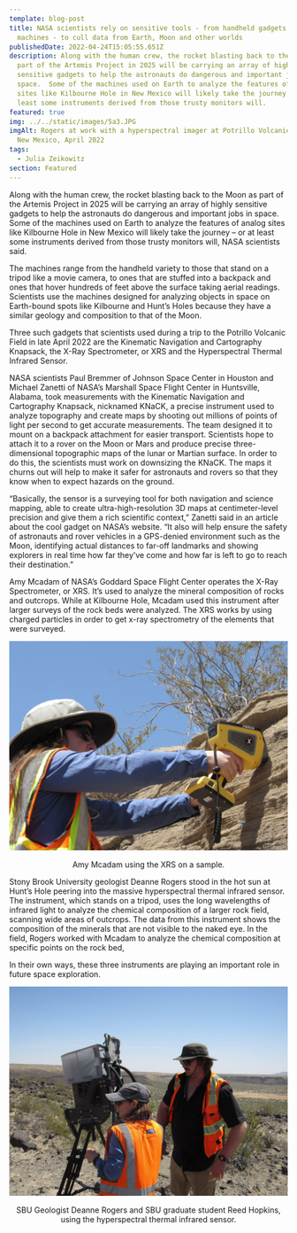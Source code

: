 ```yaml
---
template: blog-post
title: NASA scientists rely on sensitive tools - from handheld gadgets to bulky
  machines - to cull data from Earth, Moon and other worlds
publishedDate: 2022-04-24T15:05:55.651Z
description: Along with the human crew, the rocket blasting back to the Moon as
  part of the Artemis Project in 2025 will be carrying an array of highly
  sensitive gadgets to help the astronauts do dangerous and important jobs in
  space.  Some of the machines used on Earth to analyze the features of analog
  sites like Kilbourne Hole in New Mexico will likely take the journey – or at
  least some instruments derived from those trusty monitors will.
featured: true
img: ../../static/images/5a3.JPG
imgAlt: Rogers at work with a hyperspectral imager at Potrillo Volcanic Field in
  New Mexico, April 2022
tags:
  - Julia Zeikowitz
section: Featured
---
```

Along with the human crew, the rocket blasting back to the Moon as part of the Artemis Project in 2025 will be carrying an array of highly sensitive gadgets to help the astronauts do dangerous and important jobs in space.  Some of the machines used on Earth to analyze the features of analog sites like Kilbourne Hole in New Mexico will likely take the journey – or at least some instruments derived from those trusty monitors will, NASA scientists said.

The machines range from the handheld variety to those that stand on a tripod like a movie camera, to ones that are stuffed into a backpack and ones that hover hundreds of feet above the surface taking aerial readings. Scientists use the machines designed for analyzing objects in space on Earth-bound spots like Kilbourne and Hunt’s Holes because they have a similar geology and composition to that of the Moon.

Three such gadgets that scientists used during a trip to the Potrillo Volcanic Field in late April 2022 are the Kinematic Navigation and Cartography Knapsack, the X-Ray Spectrometer, or XRS and the Hyperspectral Thermal Infrared Sensor. 

NASA scientists Paul Bremmer of Johnson Space Center in Houston and Michael Zanetti of NASA’s Marshall Space Flight Center in Huntsville, Alabama, took measurements with the Kinematic Navigation and Cartography Knapsack, nicknamed KNaCK, a precise instrument used to analyze topography and create maps by shooting out millions of points of light per second to get accurate measurements. The team designed it to mount on a backpack attachment for easier transport. Scientists hope to attach it to a rover on the Moon or Mars and produce precise three-dimensional topographic maps of the lunar or Martian surface. In order to do this, the scientists must work on downsizing the KNaCK. The maps it churns out will help to make it safer for astronauts and rovers so that they know when to expect hazards on the ground.

“Basically, the sensor is a surveying tool for both navigation and science mapping, able to create ultra-high-resolution 3D maps at centimeter-level precision and give them a rich scientific context,” Zanetti said in an article about the cool gadget on NASA’s website. “It also will help ensure the safety of astronauts and rover vehicles in a GPS-denied environment such as the Moon, identifying actual distances to far-off landmarks and showing explorers in real time how far they’ve come and how far is left to go to reach their destination.”

Amy Mcadam of NASA’s Goddard Space Flight Center operates the X-Ray Spectrometer, or XRS. It’s used to analyze the mineral composition of rocks and outcrops. While at Kilbourne Hole, Mcadam used this instrument after larger surveys of the rock beds were analyzed. The XRS works by using charged particles in order to get x-ray spectrometry of the elements that were surveyed.

![Amy Macadam using the XRS on a sample.](../../static/images/2c1.jpg "Amy Mcadam using the XRS on a sample.")

<figcaption class="rr-caption" align="center">Amy Mcadam using the XRS on a sample.</figcaption>

Stony Brook University geologist Deanne Rogers stood in the hot sun at Hunt’s Hole peering into the massive hyperspectral thermal infrared sensor. The instrument, which stands on a tripod, uses the long wavelengths of infrared light to analyze the chemical composition of a larger rock field, scanning wide areas of outcrops. The data from this instrument shows the composition of the minerals that are not visible to the naked eye. In the field, Rogers worked with Mcadam to analyze the chemical composition at specific points on the rock bed,

In their own ways, these three instruments are playing an important role in 
future space exploration.

![Deanne Rogers and SBU graduate student Reed Hopkins, using the hyperspectral thermal infrared sensor.](../../static/images/2c2.jpg "Deanne Rogers and SBU graduate student Reed Hopkins, using the hyperspectral thermal infrared sensor")

<figcaption class="rr-caption" align="center">SBU Geologist Deanne Rogers and SBU graduate student Reed Hopkins, using the hyperspectral thermal infrared sensor.</figcaption>